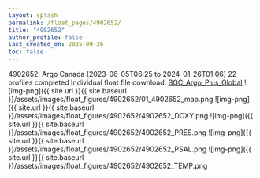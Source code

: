 ```yaml
---
layout: splash
permalink: /float_pages/4902652/
title: "4902652"
author_profile: false
last_created_on: 2025-09-26
toc: false
---
```

 
4902652: Argo Canada (2023-06-05T06:25 to 2024-01-26T01:06)
22 profiles completed
Individual float file download: [BGC_Argo_Plus_Global](https://ftp.soest.hawaii.edu/bgc_argo_plus/Individual_Floats/outliers_removed/4902652_Sprof_processed.nc)
![img-png]({{ site.url }}{{ site.baseurl }}/assets/images/float_figures/4902652/01_4902652_map.png
![img-png]({{ site.url }}{{ site.baseurl }}/assets/images/float_figures/4902652/4902652_DOXY.png
![img-png]({{ site.url }}{{ site.baseurl }}/assets/images/float_figures/4902652/4902652_PRES.png
![img-png]({{ site.url }}{{ site.baseurl }}/assets/images/float_figures/4902652/4902652_PSAL.png
![img-png]({{ site.url }}{{ site.baseurl }}/assets/images/float_figures/4902652/4902652_TEMP.png
